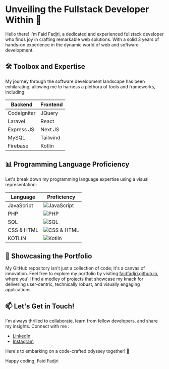 # Unveiling the Fullstack Developer Within 🚀

Hello there! I'm Faid Fadjri, a dedicated and experienced fullstack developer who finds joy in crafting remarkable web solutions. With a solid 3 years of hands-on experience in the dynamic world of web and software development.

## 🛠️ Toolbox and Expertise

My journey through the software development landscape has been exhilarating, allowing me to harness a plethora of tools and frameworks, including:

| Backend | Frontend |
|----------|-------------|
| Codeigniter | JQuery |
| Laravel | React |
| Express JS | Next JS |
| MySQL | Tailwind |
| Firebase | Kotlin |

## 📊 Programming Language Proficiency

Let's break down my programming language expertise using a visual representation:

| Language | Proficiency |
|----------|-------------|
| JavaScript | ![JavaScript](https://progress-bar.dev/90) |
| PHP | ![PHP](https://progress-bar.dev/90) |
| SQL | ![SQL](https://progress-bar.dev/80) |
| CSS & HTML | ![CSS & HTML](https://progress-bar.dev/80) |
| KOTLIN | ![Kotlin](https://progress-bar.dev/70) |

## 🚀 Showcasing the Portfolio

My GitHub repository isn't just a collection of code; it's a canvas of innovation. Feel free to explore my portfolio by visiting [faidfadjri.github.io](faidfadjri.github.io), where you'll find a medley of projects that showcase my knack for delivering user-centric, technically robust, and visually engaging applications.

## 📫 Let's Get in Touch!

I'm always thrilled to collaborate, learn from fellow developers, and share my insights.
Connect with me :
- [LinkedIn](https://www.linkedin.com/in/faidfadjri/)
- [Instagram](https://www.instagram.com/faidfxdjri/)


Here's to embarking on a code-crafted odyssey together! 🌌

Happy coding,
Faid Fadjri
